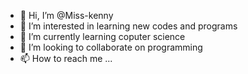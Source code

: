 - 👋 Hi, I’m @Miss-kenny
- 👀 I’m interested in learning new codes and programs
- 🌱 I’m currently learning coputer science
- 💞️ I’m looking to collaborate on programming 
- 📫 How to reach me ...

<!---
Miss-kenny/Miss-kenny is a ✨ special ✨ repository because its `README.md` (this file) appears on your GitHub profile.
You can click the Preview link to take a look at your changes.
--->
